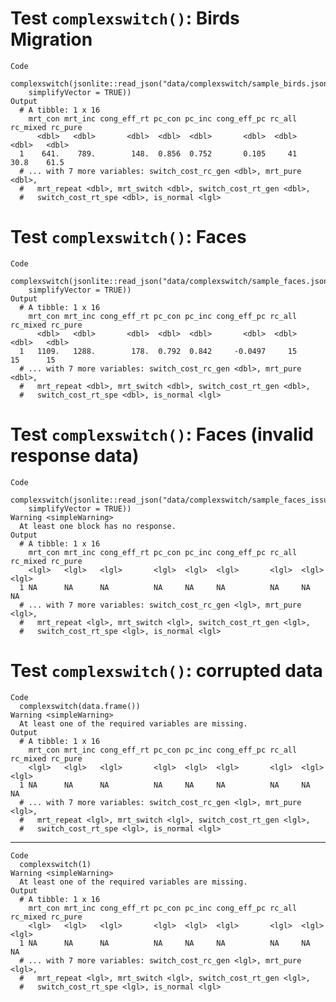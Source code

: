 # Test `complexswitch()`: Birds Migration

    Code
      complexswitch(jsonlite::read_json("data/complexswitch/sample_birds.json",
        simplifyVector = TRUE))
    Output
      # A tibble: 1 x 16
        mrt_con mrt_inc cong_eff_rt pc_con pc_inc cong_eff_pc rc_all rc_mixed rc_pure
          <dbl>   <dbl>       <dbl>  <dbl>  <dbl>       <dbl>  <dbl>    <dbl>   <dbl>
      1    641.    789.        148.  0.856  0.752       0.105     41     30.8    61.5
      # ... with 7 more variables: switch_cost_rc_gen <dbl>, mrt_pure <dbl>,
      #   mrt_repeat <dbl>, mrt_switch <dbl>, switch_cost_rt_gen <dbl>,
      #   switch_cost_rt_spe <dbl>, is_normal <lgl>

# Test `complexswitch()`: Faces

    Code
      complexswitch(jsonlite::read_json("data/complexswitch/sample_faces.json",
        simplifyVector = TRUE))
    Output
      # A tibble: 1 x 16
        mrt_con mrt_inc cong_eff_rt pc_con pc_inc cong_eff_pc rc_all rc_mixed rc_pure
          <dbl>   <dbl>       <dbl>  <dbl>  <dbl>       <dbl>  <dbl>    <dbl>   <dbl>
      1   1109.   1288.        178.  0.792  0.842     -0.0497     15       15      15
      # ... with 7 more variables: switch_cost_rc_gen <dbl>, mrt_pure <dbl>,
      #   mrt_repeat <dbl>, mrt_switch <dbl>, switch_cost_rt_gen <dbl>,
      #   switch_cost_rt_spe <dbl>, is_normal <lgl>

# Test `complexswitch()`: Faces (invalid response data)

    Code
      complexswitch(jsonlite::read_json("data/complexswitch/sample_faces_issue.json",
        simplifyVector = TRUE))
    Warning <simpleWarning>
      At least one block has no response.
    Output
      # A tibble: 1 x 16
        mrt_con mrt_inc cong_eff_rt pc_con pc_inc cong_eff_pc rc_all rc_mixed rc_pure
        <lgl>   <lgl>   <lgl>       <lgl>  <lgl>  <lgl>       <lgl>  <lgl>    <lgl>  
      1 NA      NA      NA          NA     NA     NA          NA     NA       NA     
      # ... with 7 more variables: switch_cost_rc_gen <lgl>, mrt_pure <lgl>,
      #   mrt_repeat <lgl>, mrt_switch <lgl>, switch_cost_rt_gen <lgl>,
      #   switch_cost_rt_spe <lgl>, is_normal <lgl>

# Test `complexswitch()`: corrupted data

    Code
      complexswitch(data.frame())
    Warning <simpleWarning>
      At least one of the required variables are missing.
    Output
      # A tibble: 1 x 16
        mrt_con mrt_inc cong_eff_rt pc_con pc_inc cong_eff_pc rc_all rc_mixed rc_pure
        <lgl>   <lgl>   <lgl>       <lgl>  <lgl>  <lgl>       <lgl>  <lgl>    <lgl>  
      1 NA      NA      NA          NA     NA     NA          NA     NA       NA     
      # ... with 7 more variables: switch_cost_rc_gen <lgl>, mrt_pure <lgl>,
      #   mrt_repeat <lgl>, mrt_switch <lgl>, switch_cost_rt_gen <lgl>,
      #   switch_cost_rt_spe <lgl>, is_normal <lgl>

---

    Code
      complexswitch(1)
    Warning <simpleWarning>
      At least one of the required variables are missing.
    Output
      # A tibble: 1 x 16
        mrt_con mrt_inc cong_eff_rt pc_con pc_inc cong_eff_pc rc_all rc_mixed rc_pure
        <lgl>   <lgl>   <lgl>       <lgl>  <lgl>  <lgl>       <lgl>  <lgl>    <lgl>  
      1 NA      NA      NA          NA     NA     NA          NA     NA       NA     
      # ... with 7 more variables: switch_cost_rc_gen <lgl>, mrt_pure <lgl>,
      #   mrt_repeat <lgl>, mrt_switch <lgl>, switch_cost_rt_gen <lgl>,
      #   switch_cost_rt_spe <lgl>, is_normal <lgl>


